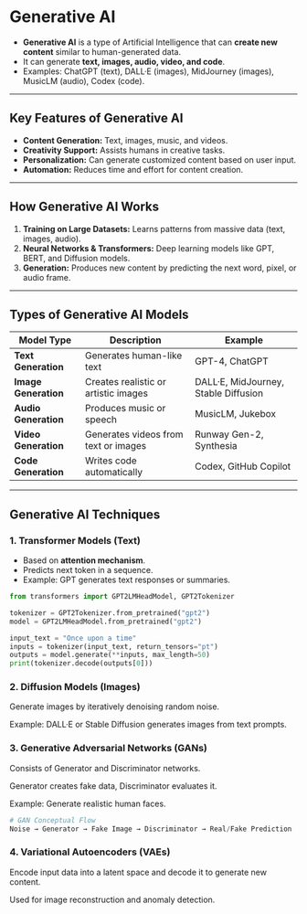 # Generative AI

- **Generative AI** is a type of Artificial Intelligence that can **create new content** similar to human-generated data.  
- It can generate **text, images, audio, video, and code**.  
- Examples: ChatGPT (text), DALL·E (images), MidJourney (images), MusicLM (audio), Codex (code).  

---

## Key Features of Generative AI
- **Content Generation:** Text, images, music, and videos.  
- **Creativity Support:** Assists humans in creative tasks.  
- **Personalization:** Can generate customized content based on user input.  
- **Automation:** Reduces time and effort for content creation.

---

## How Generative AI Works

1. **Training on Large Datasets:** Learns patterns from massive data (text, images, audio).  
2. **Neural Networks & Transformers:** Deep learning models like GPT, BERT, and Diffusion models.  
3. **Generation:** Produces new content by predicting the next word, pixel, or audio frame.

---

## Types of Generative AI Models

| Model Type | Description | Example |
|------------|------------|---------|
| **Text Generation** | Generates human-like text | GPT-4, ChatGPT |
| **Image Generation** | Creates realistic or artistic images | DALL·E, MidJourney, Stable Diffusion |
| **Audio Generation** | Produces music or speech | MusicLM, Jukebox |
| **Video Generation** | Generates videos from text or images | Runway Gen-2, Synthesia |
| **Code Generation** | Writes code automatically | Codex, GitHub Copilot |

---

## Generative AI Techniques

### 1. Transformer Models (Text)
- Based on **attention mechanism**.  
- Predicts next token in a sequence.  
- Example: GPT generates text responses or summaries.

```python
from transformers import GPT2LMHeadModel, GPT2Tokenizer

tokenizer = GPT2Tokenizer.from_pretrained("gpt2")
model = GPT2LMHeadModel.from_pretrained("gpt2")

input_text = "Once upon a time"
inputs = tokenizer(input_text, return_tensors="pt")
outputs = model.generate(**inputs, max_length=50)
print(tokenizer.decode(outputs[0]))
```

### 2. Diffusion Models (Images)

Generate images by iteratively denoising random noise.

Example: DALL·E or Stable Diffusion generates images from text prompts.

### 3. Generative Adversarial Networks (GANs)

Consists of Generator and Discriminator networks.

Generator creates fake data, Discriminator evaluates it.

Example: Generate realistic human faces.

```python
# GAN Conceptual Flow
Noise → Generator → Fake Image → Discriminator → Real/Fake Prediction
```

### 4. Variational Autoencoders (VAEs)

Encode input data into a latent space and decode it to generate new content.

Used for image reconstruction and anomaly detection.
